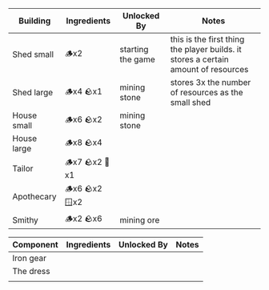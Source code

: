 | Building    | Ingredients    | Unlocked By       | Notes                                                                              |
| ----------- | -------------- | ----------------- | ---------------------------------------------------------------------------------- |
| Shed small  | 🪵x2           | starting the game | this is the first thing the player builds. it stores a certain amount of resources |
| Shed large  | 🪵x4 🪨x1      | mining stone      | stores 3x the number of resources as the small shed                                |
| House small | 🪵x6 🪨x2      | mining stone      |                                                                                    |
| House large | 🪵x8 🪨x4      |                   |                                                                                    |
| Tailor      | 🪵x7 🪨x2 🧲x1 |                   |                                                                                    |
| Apothecary  | 🪵x6 🪨x2 🪟x2 |                   |                                                                                    |
| Smithy      | 🪵x2 🪨x6      | mining ore        |                                                                                    |


| Component | Ingredients | Unlocked By | Notes |
| --------- | ----------- | ----------- | ----- |
| Iron gear |             |             |       |
| The dress |             |             |       |
|           |             |             |       |
